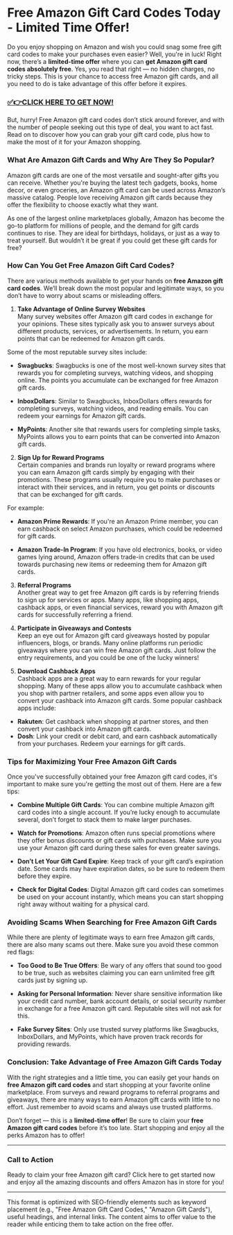 # Free Amazon Gift Card Codes Today - Limited Time Offer!

Do you enjoy shopping on Amazon and wish you could snag some free gift card codes to make your purchases even easier? Well, you're in luck! Right now, there’s a **limited-time offer** where you can **get Amazon gift card codes absolutely free**. Yes, you read that right — no hidden charges, no tricky steps. This is your chance to access free Amazon gift cards, and all you need to do is take advantage of this offer before it expires.

### [✅👉CLICK HERE TO GET NOW!](https://freerewards.xyz/amazon/go/)

But, hurry! Free Amazon gift card codes don’t stick around forever, and with the number of people seeking out this type of deal, you want to act fast. Read on to discover how you can grab your gift card code, plus how to make the most of it for your Amazon shopping.

### What Are Amazon Gift Cards and Why Are They So Popular?

Amazon gift cards are one of the most versatile and sought-after gifts you can receive. Whether you're buying the latest tech gadgets, books, home decor, or even groceries, an Amazon gift card can be used across Amazon’s massive catalog. People love receiving Amazon gift cards because they offer the flexibility to choose exactly what they want.

As one of the largest online marketplaces globally, Amazon has become the go-to platform for millions of people, and the demand for gift cards continues to rise. They are ideal for birthdays, holidays, or just as a way to treat yourself. But wouldn’t it be great if you could get these gift cards for free?

### How Can You Get Free Amazon Gift Card Codes?

There are various methods available to get your hands on **free Amazon gift card codes**. We’ll break down the most popular and legitimate ways, so you don’t have to worry about scams or misleading offers.

1. **Take Advantage of Online Survey Websites**  
Many survey websites offer Amazon gift card codes in exchange for your opinions. These sites typically ask you to answer surveys about different products, services, or advertisements. In return, you earn points that can be redeemed for Amazon gift cards.

Some of the most reputable survey sites include:

- **Swagbucks**: Swagbucks is one of the most well-known survey sites that rewards you for completing surveys, watching videos, and shopping online. The points you accumulate can be exchanged for free Amazon gift cards.
  
- **InboxDollars**: Similar to Swagbucks, InboxDollars offers rewards for completing surveys, watching videos, and reading emails. You can redeem your earnings for Amazon gift cards.

- **MyPoints**: Another site that rewards users for completing simple tasks, MyPoints allows you to earn points that can be converted into Amazon gift cards.

2. **Sign Up for Reward Programs**  
Certain companies and brands run loyalty or reward programs where you can earn Amazon gift cards simply by engaging with their promotions. These programs usually require you to make purchases or interact with their services, and in return, you get points or discounts that can be exchanged for gift cards.

For example:

- **Amazon Prime Rewards**: If you're an Amazon Prime member, you can earn cashback on select Amazon purchases, which could be redeemed for gift cards.
  
- **Amazon Trade-In Program**: If you have old electronics, books, or video games lying around, Amazon offers trade-in credits that can be used towards purchasing new items or redeeming them for Amazon gift cards.

3. **Referral Programs**  
Another great way to get free Amazon gift cards is by referring friends to sign up for services or apps. Many apps, like shopping apps, cashback apps, or even financial services, reward you with Amazon gift cards for successfully referring a friend.

4. **Participate in Giveaways and Contests**  
Keep an eye out for Amazon gift card giveaways hosted by popular influencers, blogs, or brands. Many online platforms run periodic giveaways where you can win free Amazon gift cards. Just follow the entry requirements, and you could be one of the lucky winners!

5. **Download Cashback Apps**  
Cashback apps are a great way to earn rewards for your regular shopping. Many of these apps allow you to accumulate cashback when you shop with partner retailers, and some apps even allow you to convert your cashback into Amazon gift cards. Some popular cashback apps include:

- **Rakuten**: Get cashback when shopping at partner stores, and then convert your cashback into Amazon gift cards.
- **Dosh**: Link your credit or debit card, and earn cashback automatically from your purchases. Redeem your earnings for gift cards.

### Tips for Maximizing Your Free Amazon Gift Cards

Once you've successfully obtained your free Amazon gift card codes, it's important to make sure you're getting the most out of them. Here are a few tips:

- **Combine Multiple Gift Cards**: You can combine multiple Amazon gift card codes into a single account. If you’re lucky enough to accumulate several, don’t forget to stack them to make larger purchases.
  
- **Watch for Promotions**: Amazon often runs special promotions where they offer bonus discounts or gift cards with purchases. Make sure you use your Amazon gift card during these sales for even greater savings.
  
- **Don’t Let Your Gift Card Expire**: Keep track of your gift card’s expiration date. Some cards may have expiration dates, so be sure to redeem them before they expire.

- **Check for Digital Codes**: Digital Amazon gift card codes can sometimes be used on your account instantly, which means you can start shopping right away without waiting for a physical card.

### Avoiding Scams When Searching for Free Amazon Gift Cards

While there are plenty of legitimate ways to earn free Amazon gift cards, there are also many scams out there. Make sure you avoid these common red flags:

- **Too Good to Be True Offers**: Be wary of any offers that sound too good to be true, such as websites claiming you can earn unlimited free gift cards just by signing up.
  
- **Asking for Personal Information**: Never share sensitive information like your credit card number, bank account details, or social security number in exchange for a free Amazon gift card. Reputable sites will not ask for this.

- **Fake Survey Sites**: Only use trusted survey platforms like Swagbucks, InboxDollars, and MyPoints, which have proven track records for providing rewards.

### Conclusion: Take Advantage of Free Amazon Gift Cards Today

With the right strategies and a little time, you can easily get your hands on **free Amazon gift card codes** and start shopping at your favorite online marketplace. From surveys and reward programs to referral programs and giveaways, there are many ways to earn Amazon gift cards with little to no effort. Just remember to avoid scams and always use trusted platforms.

Don’t forget — this is a **limited-time offer**! Be sure to claim your **free Amazon gift card codes** before it’s too late. Start shopping and enjoy all the perks Amazon has to offer!

---

### Call to Action  
Ready to claim your free Amazon gift card? Click here to get started now and enjoy all the amazing discounts and offers Amazon has in store for you!

---

This format is optimized with SEO-friendly elements such as keyword placement (e.g., "Free Amazon Gift Card Codes," "Amazon Gift Cards"), useful headings, and internal links. The content aims to offer value to the reader while enticing them to take action on the free offer.
